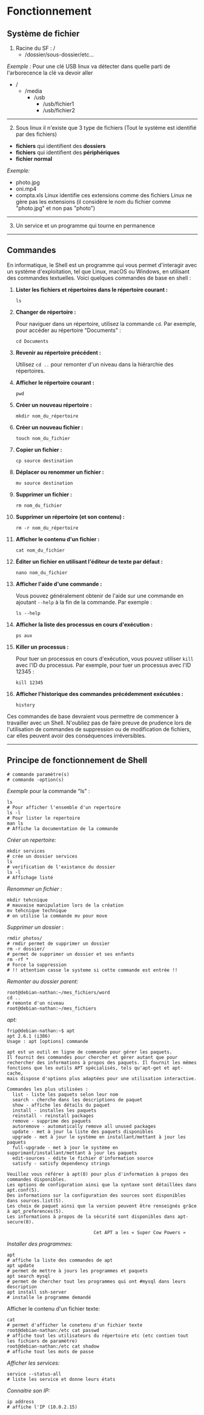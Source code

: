 # Fonctionnement

## Système de fichier

1. Racine du SF : /
   - /dossier/sous-dossier/etc...

_Exemple :_
Pour une clé USB linux va détecter dans quelle parti de l'arborecence la clé va devoir aller

- /
  - /media
    - /usb
      - /usb/fichier1
      - /usb/fichier2

---

2.  Sous linux il n'existe que 3 type de fichiers (Tout le système est identifié par des fichiers)

- **fichiers** qui identifient des **dossiers**
- **fichiers** qui identifient des **périphériques**
- **fichier normal**

_Exemple:_

- photo.jpg
- oni.mp4
- compta.xls
  Linux identifie ces extensions comme des fichiers
  Linux ne gère pas les extensions (il considère le nom du fichier comme "photo.jpg" et non pas "photo")

---

3. Un service et un programme qui tourne en permanence

---

## Commandes

En informatique, le Shell est un programme qui vous permet d'interagir avec un système d'exploitation, tel que Linux, macOS ou Windows, en utilisant des commandes textuelles. Voici quelques commandes de base en shell :

1. **Lister les fichiers et répertoires dans le répertoire courant :**

   ```shell
   ls
   ```

2. **Changer de répertoire :**

   Pour naviguer dans un répertoire, utilisez la commande `cd`. Par exemple, pour accéder au répertoire "Documents" :

   ```shell
   cd Documents
   ```

3. **Revenir au répertoire précédent :**

   Utilisez `cd ..` pour remonter d'un niveau dans la hiérarchie des répertoires.

4. **Afficher le répertoire courant :**

   ```shell
   pwd
   ```

5. **Créer un nouveau répertoire :**

   ```shell
   mkdir nom_du_répertoire
   ```

6. **Créer un nouveau fichier :**

   ```shell
   touch nom_du_fichier
   ```

7. **Copier un fichier :**

   ```shell
   cp source destination
   ```

8. **Déplacer ou renommer un fichier :**

   ```shell
   mv source destination
   ```

9. **Supprimer un fichier :**

   ```shell
   rm nom_du_fichier
   ```

10. **Supprimer un répertoire (et son contenu) :**

    ```shell
    rm -r nom_du_répertoire
    ```

11. **Afficher le contenu d'un fichier :**

    ```shell
    cat nom_du_fichier
    ```

12. **Éditer un fichier en utilisant l'éditeur de texte par défaut :**

    ```shell
    nano nom_du_fichier
    ```

13. **Afficher l'aide d'une commande :**

    Vous pouvez généralement obtenir de l'aide sur une commande en ajoutant `--help` à la fin de la commande. Par exemple :

    ```shell
    ls --help
    ```

14. **Afficher la liste des processus en cours d'exécution :**

    ```shell
    ps aux
    ```

15. **Killer un processus :**

    Pour tuer un processus en cours d'exécution, vous pouvez utiliser `kill` avec l'ID du processus. Par exemple, pour tuer un processus avec l'ID 12345 :

    ```shell
    kill 12345
    ```

16. **Afficher l'historique des commandes précédemment exécutées :**

    ```shell
    history
    ```

Ces commandes de base devraient vous permettre de commencer à travailler avec un Shell. N'oubliez pas de faire preuve de prudence lors de l'utilisation de commandes de suppression ou de modification de fichiers, car elles peuvent avoir des conséquences irréversibles.

---

## Principe de fonctionnement de Shell

```shell
# commande paramètre(s)
# commande -option(s)
```

_Exemple_ pour la commande "ls" :

```shell
ls
# Pour afficher l'ensemble d'un repertoire
ls -l
# Pour lister le repertoire
man ls
# Affiche la documentation de la commande
```

_Créer un repertoire:_

```shell
mkdir services
# crée un dossier services
ls
# verification de l'existance du dossier
ls -l
# Affichage listé
```

_Renommer un fichier_ :

```shell
mkdir tehcnique
# mauvaise manipulation lors de la création
mv tehcnique technique
# on utilise la commande mv pour move
```

_Supprimer un dossier_ :

```shell
rmdir photos/
# rmdir permet de supprimer un dossier
rm -r dossier/
# permet de supprimer un dossier et ses enfants
rm -rf *
# Force la suppression
# !! attention casse le systeme si cette commande est entrée !!
```

_Remonter au dossier parent:_

```shell
root@debian-nathan:~/mes_fichiers/word
cd ..
# remonte d'un niveau
root@debian-nathan:~/mes_fichiers
```

_apt:_

```shell
frip@debian-nathan:~$ apt
apt 2.6.1 (i386)
Usage : apt [options] commande

apt est un outil en ligne de commande pour gérer les paquets.
Il fournit des commandes pour chercher et gérer autant que pour
rechercher des informations à propos des paquets. Il fournit les mêmes
fonctions que les outils APT spécialisés, tels qu'apt-get et apt-cache,
mais dispose d'options plus adaptées pour une utilisation interactive.

Commandes les plus utilisées :
  list - liste les paquets selon leur nom
  search - cherche dans les descriptions de paquet
  show - affiche les détails du paquet
  install - installes les paquets
  reinstall - reinstall packages
  remove - supprime des paquets
  autoremove - automatically remove all unused packages
  update - met à jour la liste des paquets disponibles
  upgrade - met à jour le système en installant/mettant à jour les paquets
  full-upgrade - met à jour le système en supprimant/installant/mettant à jour les paquets
  edit-sources - édite le fichier d'information source
  satisfy - satisfy dependency strings

Veuillez vous référer à apt(8) pour plus d'information à propos des commandes disponibles.
Les options de configuration ainsi que la syntaxe sont détaillées dans apt.conf(5).
Des informations sur la configuration des sources sont disponibles dans sources.list(5).
Les choix de paquet ainsi que la version peuvent être renseignés grâce à apt_preferences(5).
Les informations à propos de la sécurité sont disponibles dans apt-secure(8).

                                Cet APT a les « Super Cow Powers »

```

_Installer des programmes:_

```shell
apt
# affiche la liste des commandes de apt
apt update
# permet de mettre à jours les programmes et paquets
apt search mysql
# permet de chercher tout les programmes qui ont #mysql dans leurs description
apt install ssh-server
# installe le programme demandé
```

Afficher le contenu d'un fichier texte:

```shell
cat
# permet d'afficher le conetenu d'un fichier texte
root@debian-nathan:/etc cat passwd
# affiche tout les utilisateurs du répertoire etc (etc contien tout les fichiers de paramètre)
root@debian-nathan:/etc cat shadow
# affiche tout les mots de passe
```

_Afficher les services:_

```shell
service --status-all
# liste les service et donne leurs états
```

_Connaitre son IP:_

```shell
ip address
# affiche l'IP (10.0.2.15)
```
